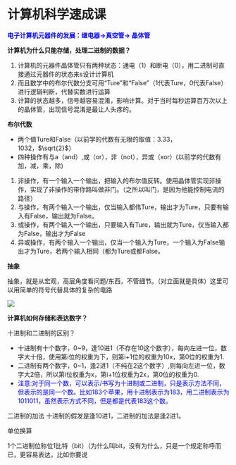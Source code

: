 # 计算机科学速成课

<font color=blue>**电子计算机元器件的发展：继电器->真空管-> 晶体管**</font>


**计算机为什么只能存储，处理二进制的数据？**

1. 计算机的元器件晶体管只有两种状态：通电（1）和断电（0），用二进制可直接通过元器件的状态来s设计计算机
2. 而且数学中的布尔代数分支可用“Ture”和“False”（1代表Ture，0代表False）进行逻辑判断，代替实数进行运算
3. 计算的状态越多，信号越容易混淆，影响计算。对于当时每秒运算百万次以上的晶体管，出现信号混淆是最让人头疼的。
   
**布尔代数**

- 两个值Ture和False（以前学的代数有无限的取值：3.33，1032，$\sqrt{2}$）
- 四种操作有与a（and）,或（or），非（not），异或（xor）(以前学的代数有加，减，乘，除)
1. 非操作，有一个输入一个输出，把输入的布尔值反转。使用晶体管实现非操作，实现了非操作的带你路叫做非门。（之所以叫门，是因为他能控制电流的路径）
2. 与操作，有两个输入一个输出，仅当输入都伟Ture，输出才为Ture，只要有输入有False，输出就为False。
3. 或操作，有两个输入一个输出，只要输入有Ture，输出就为Ture，仅当输入都为False，输出才为False
4. 异或操作，有两个输入一个输出，仅当一个输入为Ture，一个输入为False输出才为Ture，若两个输入相同（都为Ture或都False。

**抽象**

抽象，就是从宏观，高层角度看问题/东西，不管细节。（对立面就是具体）这里可以用简单的符号代替具体的复杂的电路

![](./img/捕获.PNG)

**计算机如何存储和表达数字？**

十进制和二进制的区别？

- 十进制有十个数字，0~9，逢10进1（不存在10这个数字），每向左进一位，数字大十倍，使用第i位的权重为下，则第i+1位的权重为10x，第0位的权重为1.
- 二进制有两个数字，0~1，逢2进1（不纯在2这个数字）,则每向左进一位，数字大2倍，所以第i位权重为x，第i+1位权重为2x，第0位的权重为0.
- <font color=blue>注意:对于同一个数，可以表示/书写为十进制或二进制，只是表示方法不同，但表示的是同一个数。比如183个苹果，用十进制表示为183，用二进制表示为1011011，虽然表示方式不同，但是都是代表183这个数。</font>

二进制的加法
十进制的假发是逢10进1，二进制的加法是逢2进1。

单位换算

1个二进制位称位1比特（bit）（为什么叫bit，没有为什么，只是一个规定称呼而已，更容易表达，比如你要说
